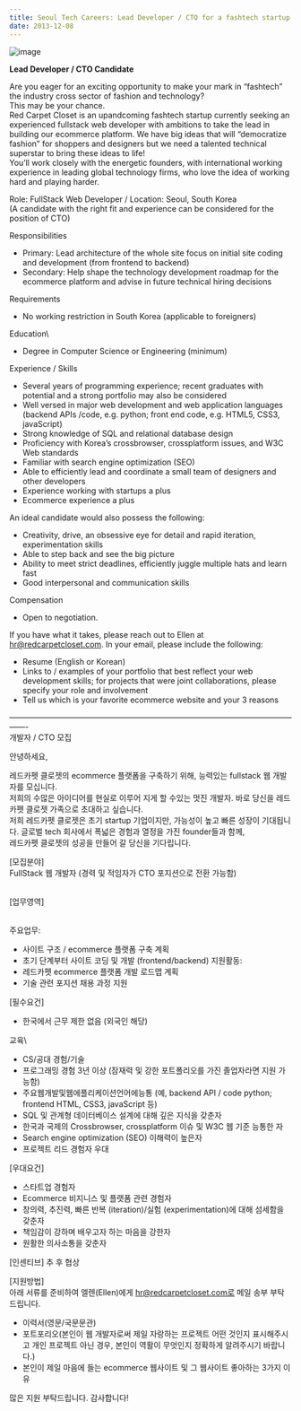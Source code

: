 ```yaml
---
title: Seoul Tech Careers: Lead Developer / CTO for a fashtech startup
date: 2013-12-08
---
```


![image]({{images}}/careers-poster.png)

**Lead Developer / CTO Candidate**

Are you eager for an exciting opportunity to make your mark in
“fashtech” the industry cross sector of fashion and technology?\
This may be your chance.\
Red Carpet Closet is an upandcoming fashtech startup currently seeking
an experienced fullstack web developer with ambitions to take the lead
in building our ecommerce platform. We have big ideas that will
“democratize fashion” for shoppers and designers but we need a talented
technical superstar to bring these ideas to life!\
You’ll work closely with the energetic founders, with international
working experience in leading global technology firms, who love the idea
of working hard and playing harder.

Role: FullStack Web Developer / Location: Seoul, South Korea\
(A candidate with the right fit and experience can be considered for the
position of CTO)

Responsibilities

-   Primary: Lead architecture of the whole site focus on initial site
    coding and development (from frontend to backend)
-   Secondary: Help shape the technology development roadmap for the
    ecommerce platform and advise in future technical hiring decisions

Requirements

-   No working restriction in South Korea (applicable to foreigners)

Education\

-   Degree in Computer Science or Engineering (minimum)

Experience / Skills

-   Several years of programming experience; recent graduates with
    potential and a strong portfolio may also be considered
-   Well versed in major web development and web application languages
    (backend APIs /code, e.g. python; front end code, e.g. HTML5, CSS3,
    javaScript)
-   Strong knowledge of SQL and relational database design
-   Proficiency with Korea’s crossbrowser, crossplatform issues, and W3C
    Web standards
-   Familiar with search engine optimization (SEO)
-   Able to efficiently lead and coordinate a small team of designers
    and other developers
-   Experience working with startups a plus
-   Ecommerce experience a plus

An ideal candidate would also possess the following:

-   Creativity, drive, an obsessive eye for detail and rapid iteration,
    experimentation skills
-   Able to step back and see the big picture
-   Ability to meet strict deadlines, efficiently juggle multiple hats
    and learn fast
-   Good interpersonal and communication skills

Compensation

-   Open to negotiation.

If you have what it takes, please reach out to Ellen at
hr@redcarpetcloset.com. In your email, please include the following:

-   Resume (English or Korean)
-   Links to / examples of your portfolio that best reflect your web
    development skills; for projects that were joint collaborations,
    please specify your role and involvement
-   Tell us which is your favorite ecommerce website and your 3 reasons

——————————————————————————————————————-\
개발자 / CTO 모집

안녕하세요,

레드카펫 클로젯의 ecommerce 플랫폼을 구축하기 위해, 능력있는 fullstack
웹 개발자를 모십니다.\
저희의 수많은 아이디어를 현실로 이루어 지게 할 수있는 멋진 개발자. 바로
당신을 레드카펫 클로젯 가족으로 초대하고 싶습니다.\
저희 레드카펫 클로젯은 초기 startup 기업이지만, 가능성이 높고 빠른
성장이 기대됩니다. 글로벌 tech 회사에서 폭넓은 경험과 열정을 가진
founder들과 함께,\
레드카펫 클로젯의 성공을 만들어 갈 당신을 기다립니다.

[모집분야]\
FullStack 웹 개발자 (경력 및 적임자가 CTO 포지션으로 전환 가능함)

\
[업무영역]

\
주요업무:

-   사이트 구조 / ecommerce 플랫폼 구축 계획
-   초기 단계부터 사이트 코딩 및 개발 (frontend/backend) 지원활동:
-   레드카펫 ecommerce 플랫폼 개발 로드맵 계획
-   기술 관련 포지션 채용 과정 지원

[필수요건]

-   한국에서 근무 제한 없음 (외국인 해당)

교육\

-   CS/공대 경험/기술
-   프로그래밍 경험 3년 이상 (잠재력 및 강한 포트폴리오를 가진
    졸업자라면 지원 가능함)
-   주요웹개발및웹에플리케이션언어에능통 (예, backend API / code python;
    frontend HTML, CSS3, javaScript 등)
-   SQL 및 관계형 데이터베이스 설계에 대해 깊은 지식을 갖춘자
-   한국과 국제의 Crossbrowser, crossplatform 이슈 및 W3C 웹 기준 능통한
    자
-   Search engine optimization (SEO) 이해력이 높은자
-   프로젝트 리드 경험자 우대

[우대요건]

-   스타트업 경험자
-   Ecommerce 비지니스 및 플랫폼 관련 경험자
-   창의력, 추진력, 빠른 반복 (iteration)/실험 (experimentation)에 대해
    섬세함을 갖춘자
-   책임감이 강하며 배우고자 하는 마음을 강한자
-   원활한 의사소통을 갖춘자

[인센티브] 추 후 협상

[지원방법]\
아래 서류를 준비하여 엘렌(Ellen)에게 hr@redcarpetcloset.com로 메일 송부
부탁 드립니다.

-   이력서(영문/국문문관)
-   포트포리오(본인이 웹 개발자로써 제일 자랑하는 프로젝트 어떤 것인지
    표시해주시고 개인 프로젝트 아닌 경우, 본인이 역활이 무엇인지
    정확하게 알려주시기 바랍니다.)
-   본인이 제일 마음에 들는 ecommerce 웹사이트 및 그 웹사이트 좋아하는
    3가지 이유

많은 지원 부탁드립니다. 감사합니다!


